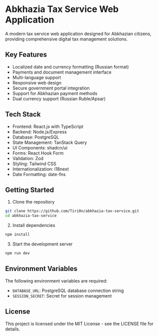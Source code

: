 # Abkhazia Tax Service Web Application

A modern tax service web application designed for Abkhazian citizens, providing comprehensive digital tax management solutions.

## Key Features

- Localized date and currency formatting (Russian format)
- Payments and document management interface
- Multi-language support
- Responsive web design
- Secure government portal integration
- Support for Abkhazian payment methods
- Dual currency support (Russian Ruble/Apsar)

## Tech Stack

- Frontend: React.js with TypeScript
- Backend: Node.js/Express
- Database: PostgreSQL
- State Management: TanStack Query
- UI Components: shadcn/ui
- Forms: React Hook Form
- Validation: Zod
- Styling: Tailwind CSS
- Internationalization: i18next
- Date Formatting: date-fns

## Getting Started

1. Clone the repository
```bash
git clone https://github.com/Tiri0n/abkhazia-tax-service.git
cd abkhazia-tax-service
```

2. Install dependencies
```bash
npm install
```

3. Start the development server
```bash
npm run dev
```

## Environment Variables

The following environment variables are required:

- `DATABASE_URL`: PostgreSQL database connection string
- `SESSION_SECRET`: Secret for session management

## License

This project is licensed under the MIT License - see the LICENSE file for details.